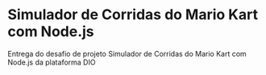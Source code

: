# Simulador de Corridas do Mario Kart com Node.js
Entrega do desafio de projeto Simulador de Corridas do Mario Kart com Node.js da plataforma DIO
